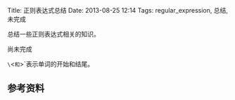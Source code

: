 Title: 正则表达式总结
Date: 2013-08-25 12:14
Tags: regular_expression, 总结, 未完成

总结一些正则表达式相关的知识。

尚未完成

`\`<`和`\>`表示单词的开始和结尾。

## 参考资料

